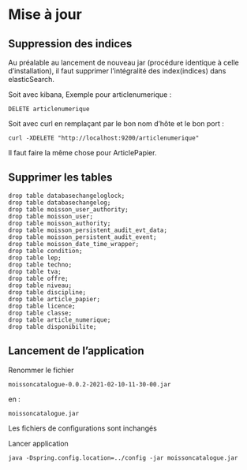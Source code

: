 # Mise à jour

## Suppression des indices

Au préalable au lancement de nouveau jar (procédure identique à celle d’installation), il faut supprimer l’intégralité des index(indices) dans elasticSearch.

Soit avec kibana, Exemple pour articlenumerique :

    DELETE articlenumerique

Soit avec curl en remplaçant par le bon nom d’hôte et le bon port :

    curl -XDELETE "http://localhost:9200/articlenumerique"

Il faut faire la même chose pour ArticlePapier.

## Supprimer les tables

    drop table databasechangeloglock;
    drop table databasechangelog;
    drop table moisson_user_authority;
    drop table moisson_user;
    drop table moisson_authority;
    drop table moisson_persistent_audit_evt_data;
    drop table moisson_persistent_audit_event;
    drop table moisson_date_time_wrapper;
    drop table condition;
    drop table lep;
    drop table techno;
    drop table tva;
    drop table offre;
    drop table niveau;
    drop table discipline;
    drop table article_papier;
    drop table licence;
    drop table classe;
    drop table article_numerique;
    drop table disponibilite;

## Lancement de l’application

Renommer le fichier

    moissoncatalogue-0.0.2-2021-02-10-11-30-00.jar

en :

    moissoncatalogue.jar

Les fichiers de configurations sont inchangés

Lancer application

    java -Dspring.config.location=../config -jar moissoncatalogue.jar
